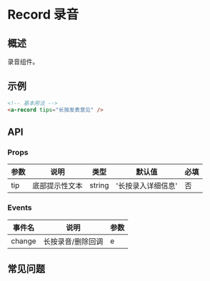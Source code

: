 # Record 录音

## 概述

录音组件。

## 示例

```html
<!-- 基本用法 -->
<a-record tips="长按发表意见" />
```

## API

### Props

| 参数 | 说明           | 类型   | 默认值             | 必填 |
| ---- | -------------- | ------ | ------------------ | ---- |
| tip  | 底部提示性文本 | string | '长按录入详细信息' | 否   |

### Events

| 事件名 | 说明         | 参数 |
| ------ | ------------ | ---- |
| change | 长按录音/删除回调 | e    |

## 常见问题
